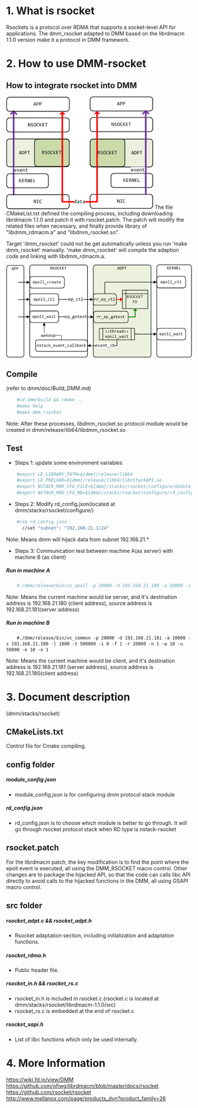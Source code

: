 # 1. What is rsocket
Rsockets is a protocol over RDMA that supports a socket-level API for
applications.
The dmm_rsocket adapted to DMM based on the librdmacm 1.1.0 version make it a
protocol in DMM framework.

# 2. How to use DMM-rsocket

## How to integrate rsocket into DMM
![](rsocket1.png)
The file CMakeList.txt defined the compiling process, including downloading
librdmacm 1.1.0 and patch it with rsocket.patch. The patch will
modify the related files when necessary, and finally provide
library of "libdmm_rdmacm.a" and "libdmm_rsocket.so".

Target 'dmm_rsocket' could not be get automatically unless you run 'make dmm_rsocket' manually.
'make dmm_rsocket' will compile the adaption code and linking with libdmm_rdmacm.a.

![](rsocket2.png)

## Compile
(refer to dmm/doc/Build_DMM.md)
```sh
    #cd dmm/build && cmake ..
    #make help
    #make dmm_rsocket
```
Note:
  After these processes, libdmm_rsocket.so protocol module would be created in
dmm/release/lib64/libdmm_rsocket.so

## Test
- Steps 1: update some environment variables
```sh
	#export LD_LIBRARY_PATH=${dmm}/release/lib64
	#export LD_PRELOAD=${dmm}/release/lib64/libnStackAPI.so
	#export NSTACK_MOD_CFG_FILE=${dmm}/stacks/rsocket/configure/module_config.json
	#export NSTACK_MOD_CFG_RD=${dmm}/stacks/rsocket/configure/rd_config.json
```
- Steps 2: Modify rd_config.json(located at dmm/stacks/rsocket/configure/)
```sh
	#vim rd_config.json
	  //set "subnet": "192.168.21.1/24"
```
Note:
  Means dmm will hijack data from subnet 192.168.21.*

- Steps 3: Communication test between machine A(as server) with machine B
		(as client)

##### Run in machine A
```sh
	#./dmm/release/bin/vs_epoll -p 20000 -d 192.168.21.180 -a 10000 -s 192.168.21.181 -l 1000 -t 500000 -i 0 -f 1 -r 20000 -n 1 -w 10 -u 50000 -e 10 -x 1
```
Note:
  Means the current machine would be server, and it's
destination address is 192.168.21.180 (client address),
source address is 192.168.21.181(server address)

##### Run in machine B
```
	#./dmm/release/bin/vc_common -p 20000 -d 192.168.21.181 -a 10000 -s 192.168.21.180 -l 1000 -t 500000 -i 0 -f 1 -r 20000 -n 1 -w 10 -u 50000 -e 10 -x 1
```
Note:
  Means the current machine would be client, and it's
destination address is 192.168.21.181 (server address),
source address is 192.168.21.180(client address)

# 3. Document description

(dmm/stacks/rsocket)

## CMakeLists.txt
Control file for Cmake compiling.

## config folder
##### module_config.json
- module_config.json is for configuring dmm protocol stack module

##### rd_config.json
- rd_config.json is to choose which module is better to go through. It will go
	through rsocket protocol stack when RD type is nstack-rsocket

## rsocket.patch
For the librdmacm patch, the key modification is to find the point where the
epoll event is executed, all using the DMM_RSOCKET macro control.
Other changes are to package the hijacked API, so that the code can calls
libc API directly to avoid calls to the hijacked functions in the DMM,
all using GSAPI macro control.

## src folder
##### rsocket_adpt.c && rsocket_adpt.h
- Rsocket adaptation section, including initialization and adaptation functions.

##### rsocket_rdma.h
- Public header file.

##### rsocket_in.h && rsocket_rs.c
- rsocket_in.h is included in rsocket.c.(rsocket.c is located at
	dmm/stacks/rsocket/librdmacm-1.1.0/src)
- rsocket_rs.c is embedded at the end of rsocket.c

##### rsocket_sapi.h
- List of libc functions which only be used internally.

# 4. More Information
https://wiki.fd.io/view/DMM
https://github.com/ofiwg/librdmacm/blob/master/docs/rsocket
https://github.com/rsocket/rsocket
http://www.mellanox.com/page/products_dyn?product_family=26
